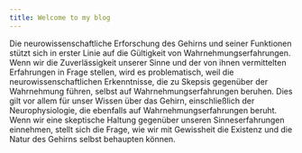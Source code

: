 ```yaml
---
title: Welcome to my blog
---
```


Die neurowissenschaftliche Erforschung des Gehirns und seiner Funktionen stützt sich in erster Linie auf die Gültigkeit von Wahrnehmungserfahrungen. Wenn wir die Zuverlässigkeit unserer Sinne und der von ihnen vermittelten Erfahrungen in Frage stellen, wird es problematisch, weil die neurowissenschaftlichen Erkenntnisse, die zu Skepsis gegenüber der Wahrnehmung führen, selbst auf Wahrnehmungserfahrungen beruhen. Dies gilt vor allem für unser Wissen über das Gehirn, einschließlich der Neurophysiologie, die ebenfalls auf Wahrnehmungserfahrungen beruht. Wenn wir eine skeptische Haltung gegenüber unseren Sinneserfahrungen einnehmen, stellt sich die Frage, wie wir mit Gewissheit die Existenz und die Natur des Gehirns selbst behaupten können. 
